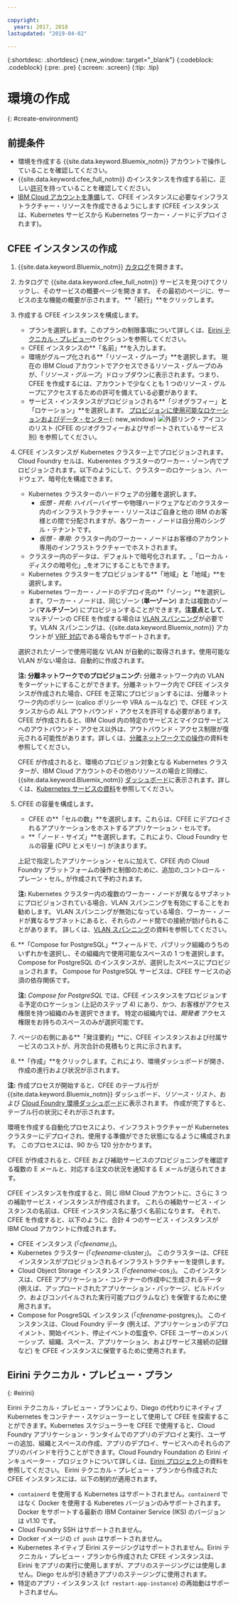 ```yaml
---

copyright:
  years: 2017, 2018
lastupdated: "2019-04-02"

---
```


{:shortdesc: .shortdesc}
{:new_window: target="_blank"}
{:codeblock: .codeblock}
{:pre: .pre}
{:screen: .screen}
{:tip: .tip}

# 環境の作成
{: #create-environment}

## 前提条件
* 環境を作成する {{site.data.keyword.Bluemix_notm}} アカウントで操作していることを確認してください。
* {{site.data.keyword.cfee_full_notm}} のインスタンスを作成する前に、正しい[許可](https://cloud.ibm.com/catalog/docs/cloud-foundry/permissions.html)を持っていることを確認してください。 
* [IBM Cloud アカウントを準備](https://cloud.ibm.com/docs/cloud-foundry/prepare-account.html)して、CFEE インスタンスに必要なインフラストラクチャー・リソースを作成できるようにします (CFEE インスタンスは、Kubernetes サービスから Kubernetes ワーカー・ノードにデプロイされます)。  

## CFEE インスタンスの作成
1.  {{site.data.keyword.Bluemix_notm}} [ カタログ](https://cloud.ibm.com/catalog)を開きます。

2.  カタログで {{site.data.keyword.cfee_full_notm}} サービスを見つけてクリックし、そのサービスの概要ページを開きます。  その最初のページに、サービスの主な機能の概要が示されます。 **「続行」**をクリックします。

3.  作成する CFEE インスタンスを構成します。
    * プランを選択します。このプランの制限事項について詳しくは、[Eirini テクニカル・プレビュー](https://cloud.ibm.com/docs/cloud-foundry?topic=cloud-foundry-create-environment#create-environment#eirini)のセクションを参照してください。
    * CFEE インスタンスの**「名前」**を入力します。
    * 環境がグループ化される**「リソース・グループ」**を選択します。 現在の IBM Cloud アカウントでアクセスできるリソース・グループのみが、「_リソース・グループ_」ドロップダウンに表示されます。つまり、CFEE を作成するには、アカウントで少なくとも 1 つのリソース・グループにアクセスするための許可を備えている必要があります。
    * サービス・インスタンスがプロビジョンされる**「ジオグラフィー」**と**「ロケーション」**を選択します。 [プロビジョンに使用可能なロケーションおよびデータ・センター](https://cloud.ibm.com/catalog/docs/cloud-foundry/index.html#provisioning-targets){: new_window} ![外部リンク・アイコン](../icons/launch-glyph.svg "外部リンク・アイコン") のリスト (CFEE のジオグラフィーおよびサポートされているサービス別) を参照してください。 

4. CFEE インスタンスが Kubernetes クラスター上でプロビジョンされます。Cloud Foundry セルは、Kuberentes クラスターのワーカー・ゾーン内でプロビジョンされます。以下のようにして、クラスターのロケーション、ハードウェア、暗号化を構成できます。
    * Kubernetes クラスターのハードウェアの分離を選択します。   
      * _仮想 - 共有_: ハイパーバイザーや物理ハードウェアなどのクラスター内のインフラストラクチャー・リソースはご自身と他の IBM のお客様との間で分配されますが、各ワーカー・ノードは自分用のシングル・テナントです。
      * _仮想 - 専用_: クラスター内のワーカー・ノードはお客様のアカウント専用のインフラストラクチャーでホストされます。
    * クラスター内のデータは、デフォルトで暗号化されます。_「ローカル・ディスクの暗号化」_をオフにすることもできます。
    * Kubernetes クラスターをプロビジョンする**「地域」**と**「地域」**を選択します。
    * Kubernetes ワーカー・ノードのデプロイ先の**「ゾーン」**を選択します。ワーカー・ノードは、同じゾーン (**単一ゾーン**) または複数のゾーン (**マルチゾーン**) にプロビジョンすることができます。**注意点として**、マルチゾーンの CFEE を作成する場合は [VLAN スパンニング](https://cloud.ibm.com/docs/containers?topic=containers-subnets#vlan-spanning)が必要です。VLAN スパンニングは、{{site.data.keyword.Bluemix_notm}} アカウントが [VRF 対応](https://cloud.ibm.com/docs/infrastructure/direct-link/vrf-on-ibm-cloud.html#overview-of-virtual-routing-and-forwarding-vrf-on-ibm-cloud)である場合もサポートされます。
    
    選択されたゾーンで使用可能な VLAN が自動的に取得されます。使用可能な VLAN がない場合は、自動的に作成されます。
    
    **注: 分離ネットワークでのプロビジョニング:** 分離ネットワーク内の VLAN をターゲットにすることができます。分離ネットワーク内で CFEE インスタンスが作成された場合、CFEE を正常にプロビジョンするには、分離ネットワーク内のポリシー (calico ポリシーや VRA ルールなど) で、CFEE インスタンスからの ALL アウトバウンド・アクセスを許可する必要があります。CFEE が作成されると、IBM Cloud 内の特定のサービスとマイクロサービスへのアウトバウンド・アクセス以外は、アウトバウンド・アクセス制限が復元される可能性があります。詳しくは、[分離ネットワークでの操作](https://cloud.ibm.com/docs/cloud-foundry?topic=cloud-foundry-isolated-network#isolated-network)の資料を参照してください。
    
    CFEE が作成されると、環境のプロビジョン対象となる Kubernetes クラスターが、IBM Cloud アカウントのその他のリソースの場合と同様に、{{site.data.keyword.Bluemix_notm}} [ダッシュボード](https://https://cloud.ibm.com/catalog/dashboard/apps/)に表示されます。詳しくは、[Kubernetes サービスの資料](https://https://cloud.ibm.com/catalog/docs/containers/cs_why.html#cs_ov)を参照してください。

5.  CFEE の容量を構成します。
    * CFEE の**「セルの数」**を選択します。これらは、CFEE にデプロイされるアプリケーションをホストするアプリケーション・セルです。  
    * **「ノード・サイズ」**を選択します。これにより、Cloud Foundry セルの容量 (CPU とメモリー) が決まります。
    
    上記で指定したアプリケーション・セルに加えて、CFEE 内の Cloud Foundry プラットフォームの操作と制御のために、追加の_コントロール・プレーン・セル_ が作成されて予約されます。 

    **注:** Kubernetes クラスター内の複数のワーカー・ノードが異なるサブネットにプロビジョンされている場合、VLAN スパンニングを有効にすることをお勧めします。  VLAN スパンニングが無効になっている場合、ワーカー・ノードが異なるサブネットにあると、それらのノード間での接続が妨げられることがあります。  詳しくは、[VLAN スパンニング](https://cloud.ibm.com/catalog/docs/containers/cs_subnets.html#vlan-spanning)の資料を参照してください。

6.  **「Compose for PostgreSQL」**フィールドで、パブリック組織のうちのいずれかを選択し、その組織内で使用可能なスペースの 1 つを選択します。 Compose for PostgreSQL のインスタンスが、選択したスペースにプロビジョンされます。 Compose for PostgreSQL サービスは、CFEE サービスの必須の依存関係です。

    **注:** _Compose for PostgreSQL_ では、CFEE インスタンスをプロビジョンする予定のロケーション (上記のステップ 4) にあり、かつ、お客様がアクセス権限を持つ組織のみを選択できます。  特定の組織内では、_開発者_ アクセス権限をお持ちのスペースのみが選択可能です。 

7.  ページの右側にある**「発注要約」**に、CFEE インスタンスおよび付属サービスのコストが、月次合計の見積もりと共に示されます。

8.  **「作成」**をクリックします。これにより、環境ダッシュボードが開き、作成の進行および状況が示されます。

**注:** 作成プロセスが開始すると、CFEE のテーブル行が {{site.data.keyword.Bluemix_notm}} ダッシュボード、_リソース・リスト_、および [Cloud Foundry 環境ダッシュボード](https://cloud.ibm.com/dashboard/cloudfoundry?filter=cf_environments)に表示されます。  作成が完了すると、テーブル行の状況にそれが示されます。

環境を作成する自動化プロセスにより、インフラストラクチャーが Kubernetes クラスターにデプロイされ、使用する準備ができた状態になるように構成されます。 このプロセスには、90 から 120 分かかります。

CFEE が作成されると、CFEE および補助サービスのプロビジョニングを確認する複数の E メールと、対応する注文の状況を通知する E メールが送られてきます。

CFEE インスタンスを作成すると、同じ IBM Cloud アカウントに、さらに 3 つの補助サービス・インスタンスが作成されます。 これらの補助サービス・インスタンスの名前は、CFEE インスタンス名に基づく名前になります。 それで、CFEE を作成すると、以下のように、合計 4 つのサービス・インスタンスが IBM Cloud アカウントに作成されます。
* CFEE インスタンス (「_cfeename_」)。
* Kubernetes クラスター (「_cfeename_-cluster」)。 このクラスターは、CFEE インスタンスがプロビジョンされるインフラストラクチャーを提供します。
* Cloud Object Storage インスタンス (「_cfeename_-cos」)。 このインスタンスは、CFEE アプリケーション・コンテナーの作成中に生成されるデータ (例えば、アップロードされたアプリケーション・パッケージ、ビルドパック、およびコンパイルされた実行可能プログラムなど) を保管するために使用されます。
* Compose for PosgreSQL インスタンス (「_cfeename_-postgres」)。 このインスタンスは、Cloud Foundry データ (例えば、アプリケーションのデプロイメント、開始イベント、停止イベントの監査や、CFEE ユーザーのメンバーシップ、組織、スペース、アプリケーション、およびサービス接続の記録など) を CFEE インスタンスに保管するために使用されます。 

## Eirini テクニカル・プレビュー・プラン
{: #eirini}

 Eirini テクニカル・プレビュー・プランにより、Diego の代わりにネイティブ Kubernetes をコンテナー・スケジューラーとして使用して CFEE を探索することができます。Kubernetes スケジューラーを CFEE で使用すると、Cloud Foundry アプリケーション・ランタイムでのアプリのデプロイと実行、ユーザーの追加、組織とスペースの作成、アプリのデプロイ、サービスへのそれらのアプリのバインドを行うことができます。Cloud Foundry Foundation の Eirini インキュベーター・プロジェクトについて詳しくは、[Eirini プロジェクト](https://www.cloudfoundry.org/project-eirini/)の資料を参照してください。
 Eirini テクニカル・プレビュー・プランから作成された CFEE インスタンスには、以下の制約が適用されます。
 
* `containerd` を使用する Kubernetes はサポートされません。`containerd` ではなく Docker を使用する Kuberetes バージョンのみサポートされます。Docker をサポートする最新の IBM Container Service (IKS) のバージョンは v1.10 です。
* Cloud Foundry SSH はサポートされません。
* Docker イメージの `cf push` はサポートされません。
* Kubernetes ネイティブ Eirini ステージングはサポートされません。Eirini テクニカル・プレビュー・プランから作成された CFEE インスタンスは、Eirini をアプリの実行に使用しますが、アプリのステージングには使用しません。Diego セルが引き続きアプリのステージングに使用されます。
* 特定のアプリ・インスタンス (`cf restart-app-instance`) の再始動はサポートされません。

 
